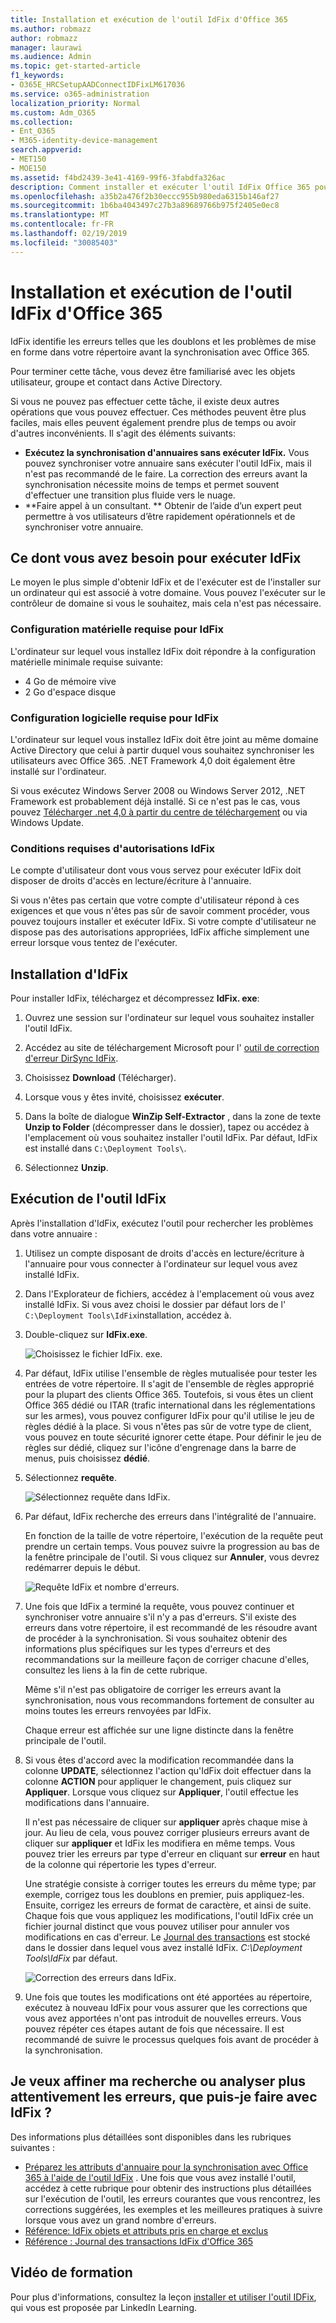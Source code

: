 ```yaml
---
title: Installation et exécution de l'outil IdFix d'Office 365
ms.author: robmazz
author: robmazz
manager: laurawi
ms.audience: Admin
ms.topic: get-started-article
f1_keywords:
- O365E_HRCSetupAADConnectIDFixLM617036
ms.service: o365-administration
localization_priority: Normal
ms.custom: Adm_O365
ms.collection:
- Ent_O365
- M365-identity-device-management
search.appverid:
- MET150
- MOE150
ms.assetid: f4bd2439-3e41-4169-99f6-3fabdfa326ac
description: Comment installer et exécuter l'outil IdFix Office 365 pour nettoyer votre Active Directory avant de le synchroniser avec Office 365.
ms.openlocfilehash: a35b2a476f2b30eccc955b980eda6315b146af27
ms.sourcegitcommit: 1b6ba4043497c27b3a89689766b975f2405e0ec8
ms.translationtype: MT
ms.contentlocale: fr-FR
ms.lasthandoff: 02/19/2019
ms.locfileid: "30085403"
---
```

# <a name="install-and-run-the-office-365-idfix-tool"></a>Installation et exécution de l'outil IdFix d'Office 365

IdFix identifie les erreurs telles que les doublons et les problèmes de mise en forme dans votre répertoire avant la synchronisation avec Office 365. 
  
Pour terminer cette tâche, vous devez être familiarisé avec les objets utilisateur, groupe et contact dans Active Directory.
  
Si vous ne pouvez pas effectuer cette tâche, il existe deux autres opérations que vous pouvez effectuer. Ces méthodes peuvent être plus faciles, mais elles peuvent également prendre plus de temps ou avoir d'autres inconvénients. Il s'agit des éléments suivants:
  
- **Exécutez la synchronisation d'annuaires sans exécuter IdFix.** Vous pouvez synchroniser votre annuaire sans exécuter l'outil IdFix, mais il n'est pas recommandé de le faire. La correction des erreurs avant la synchronisation nécessite moins de temps et permet souvent d'effectuer une transition plus fluide vers le nuage. 
- **Faire appel à un consultant. ** Obtenir de l’aide d’un expert peut permettre à vos utilisateurs d’être rapidement opérationnels et de synchroniser votre annuaire. 
    
## <a name="what-you-need-to-run-idfix"></a>Ce dont vous avez besoin pour exécuter IdFix

Le moyen le plus simple d'obtenir IdFix et de l'exécuter est de l'installer sur un ordinateur qui est associé à votre domaine. Vous pouvez l'exécuter sur le contrôleur de domaine si vous le souhaitez, mais cela n'est pas nécessaire.
  
### <a name="idfix-hardware-requirements"></a>Configuration matérielle requise pour IdFix

L'ordinateur sur lequel vous installez IdFix doit répondre à la configuration matérielle minimale requise suivante:
  
- 4 Go de mémoire vive
- 2 Go d'espace disque
    
### <a name="idfix-software-requirements"></a>Configuration logicielle requise pour IdFix

L'ordinateur sur lequel vous installez IdFix doit être joint au même domaine Active Directory que celui à partir duquel vous souhaitez synchroniser les utilisateurs avec Office 365. .NET Framework 4,0 doit également être installé sur l'ordinateur. 
  
Si vous exécutez Windows Server 2008 ou Windows Server 2012, .NET Framework est probablement déjà installé. Si ce n'est pas le cas, vous pouvez [Télécharger .net 4,0 à partir du centre de téléchargement](https://go.microsoft.com/fwlink/p/?LinkId=400475) ou via Windows Update. 
  
### <a name="idfix-permissions-requirements"></a>Conditions requises d'autorisations IdFix

Le compte d'utilisateur dont vous vous servez pour exécuter IdFix doit disposer de droits d'accès en lecture/écriture à l'annuaire.
  
Si vous n'êtes pas certain que votre compte d'utilisateur répond à ces exigences et que vous n'êtes pas sûr de savoir comment procéder, vous pouvez toujours installer et exécuter IdFix. Si votre compte d'utilisateur ne dispose pas des autorisations appropriées, IdFix affiche simplement une erreur lorsque vous tentez de l'exécuter.
  
## <a name="install-idfix"></a>Installation d'IdFix

Pour installer IdFix, téléchargez et décompressez **IdFix. exe**: 
  
1. Ouvrez une session sur l'ordinateur sur lequel vous souhaitez installer l'outil IdFix.
    
2. Accédez au site de téléchargement Microsoft pour l' [outil de correction d'erreur DirSync IdFix](https://go.microsoft.com/fwlink/?linkid=867219).
    
3. Choisissez **Download** (Télécharger).
    
4. Lorsque vous y êtes invité, choisissez **exécuter**.
    
5. Dans la boîte de dialogue **WinZip Self-Extractor** , dans la zone de texte **Unzip to Folder** (décompresser dans le dossier), tapez ou accédez à l'emplacement où vous souhaitez installer l'outil IdFix. Par défaut, IdFix est installé dans `C:\Deployment Tools\`. 
    
6. Sélectionnez **Unzip**.
    
## <a name="run-the-idfix-tool"></a>Exécution de l'outil IdFix

Après l'installation d'IdFix, exécutez l'outil pour rechercher les problèmes dans votre annuaire :
  
1. Utilisez un compte disposant de droits d'accès en lecture/écriture à l'annuaire pour vous connecter à l'ordinateur sur lequel vous avez installé IdFix.
    
2. Dans l'Explorateur de fichiers, accédez à l'emplacement où vous avez installé IdFix. Si vous avez choisi le dossier par défaut lors de l' `C:\Deployment Tools\IdFix`installation, accédez à.
    
3. Double-cliquez sur **IdFix.exe**. 
    
    ![Choisissez le fichier IdFix. exe.](media/a9387bbc-991f-41c2-a500-45e3ce574285.JPG)
  
4. Par défaut, IdFix utilise l'ensemble de règles mutualisée pour tester les entrées de votre répertoire. Il s'agit de l'ensemble de règles approprié pour la plupart des clients Office 365. Toutefois, si vous êtes un client Office 365 dédié ou ITAR (trafic international dans les réglementations sur les armes), vous pouvez configurer IdFix pour qu'il utilise le jeu de règles dédié à la place. Si vous n'êtes pas sûr de votre type de client, vous pouvez en toute sécurité ignorer cette étape. Pour définir le jeu de règles sur dédié, cliquez sur l'icône d'engrenage dans la barre de menus, puis choisissez **dédié**.
    
5. Sélectionnez **requête**.
    
    ![Sélectionnez requête dans IdFix.](media/a07a7aa7-d0ac-4817-8757-946019813a57.JPG)
  
6. Par défaut, IdFix recherche des erreurs dans l'intégralité de l'annuaire.
    
    En fonction de la taille de votre répertoire, l'exécution de la requête peut prendre un certain temps. Vous pouvez suivre la progression au bas de la fenêtre principale de l'outil. Si vous cliquez sur **Annuler**, vous devrez redémarrer depuis le début.
    
    ![Requête IdFix et nombre d'erreurs.](media/da0198a0-7d4d-4afe-a256-e82f1330ada5.JPG)
  
7. Une fois que IdFix a terminé la requête, vous pouvez continuer et synchroniser votre annuaire s'il n'y a pas d'erreurs. S'il existe des erreurs dans votre répertoire, il est recommandé de les résoudre avant de procéder à la synchronisation. Si vous souhaitez obtenir des informations plus spécifiques sur les types d'erreurs et des recommandations sur la meilleure façon de corriger chacune d'elles, consultez les liens à la fin de cette rubrique. 
    
    Même s'il n'est pas obligatoire de corriger les erreurs avant la synchronisation, nous vous recommandons fortement de consulter au moins toutes les erreurs renvoyées par IdFix.
    
    Chaque erreur est affichée sur une ligne distincte dans la fenêtre principale de l'outil. 
    
8. Si vous êtes d'accord avec la modification recommandée dans la colonne **UPDATE**, sélectionnez l'action qu'IdFix doit effectuer dans la colonne **ACTION** pour appliquer le changement, puis cliquez sur **Appliquer**. Lorsque vous cliquez sur **Appliquer**, l'outil effectue les modifications dans l'annuaire.
    
    Il n'est pas nécessaire de cliquer sur **appliquer** après chaque mise à jour. Au lieu de cela, vous pouvez corriger plusieurs erreurs avant de cliquer sur **appliquer** et IdFix les modifiera en même temps. Vous pouvez trier les erreurs par type d'erreur en cliquant sur **erreur** en haut de la colonne qui répertorie les types d'erreur. 
    
    Une stratégie consiste à corriger toutes les erreurs du même type; par exemple, corrigez tous les doublons en premier, puis appliquez-les. Ensuite, corrigez les erreurs de format de caractère, et ainsi de suite. Chaque fois que vous appliquez les modifications, l'outil IdFix crée un fichier journal distinct que vous pouvez utiliser pour annuler vos modifications en cas d'erreur. Le [Journal des transactions](idfix-transaction-log.md) est stocké dans le dossier dans lequel vous avez installé IdFix.  _C:\Deployment Tools\IdFix_ par défaut. 
    
    ![Correction des erreurs dans IdFix.](media/5f051070-652c-4be7-98bf-312295e32371.png)
  
9. Une fois que toutes les modifications ont été apportées au répertoire, exécutez à nouveau IdFix pour vous assurer que les corrections que vous avez apportées n'ont pas introduit de nouvelles erreurs. Vous pouvez répéter ces étapes autant de fois que nécessaire. Il est recommandé de suivre le processus quelques fois avant de procéder à la synchronisation.
    
## <a name="i-want-to-refine-my-search-or-dig-deeper-into-the-errors-what-else-can-i-do-with-idfix"></a>Je veux affiner ma recherche ou analyser plus attentivement les erreurs, que puis-je faire avec IdFix ?

Des informations plus détaillées sont disponibles dans les rubriques suivantes :
  
- [Préparez les attributs d'annuaire pour la synchronisation avec Office 365 à l'aide de l'outil IdFix](prepare-directory-attributes-for-synch-with-idfix.md) . Une fois que vous avez installé l'outil, accédez à cette rubrique pour obtenir des instructions plus détaillées sur l'exécution de l'outil, les erreurs courantes que vous rencontrez, les corrections suggérées, les exemples et les meilleures pratiques à suivre lorsque vous avez un grand nombre d'erreurs. 
- [Référence: IdFix objets et attributs pris en charge et exclus](idfix-excluded-and-supported-objects-and-attributes.md)  
- [Référence : Journal des transactions IdFix d'Office 365](idfix-transaction-log.md)
    
## <a name="video-training"></a>Vidéo de formation

Pour plus d'informations, consultez la leçon [installer et utiliser l'outil IDFix](https://support.office.com/article/install-and-use-the-idfix-tool-4d81d73c-f172-4fd5-8542-f601c0c96aa9?ui=en-US&rs=en-US&ad=US), qui vous est proposée par LinkedIn Learning.
  

